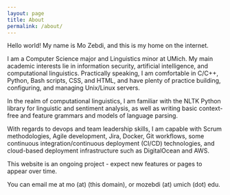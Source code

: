 ```yaml
---
layout: page
title: About
permalink: /about/
---
```


Hello world! My name is Mo Zebdi, and this is my home on the internet.

I am a Computer Science major and Linguistics minor at UMich.  My main academic interests lie in information security, artificial intelligence, and computational linguistics.  Practically speaking, I am comfortable in C/C++, Python, Bash scripts, CSS, and HTML, and have plenty of practice building, configuring, and managing Unix/Linux servers.

In the realm of computational linguistics, I am familiar with the NLTK Python library for linguistic and sentiment analysis, as well as writing basic context-free and feature grammars and models of language parsing.

With regards to devops and team leadership skills, I am capable with Scrum methodologies, Agile development, Jira, Docker, Git workflows, some continuous integration/continuous deployment (CI/CD) technologies, and cloud-based deployment infrastructure such as DigitalOcean and AWS.

This website is an ongoing project - expect new features or pages to appear over time.

You can email me at mo (at) (this domain), or mozebdi (at) umich (dot) edu.
